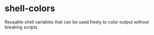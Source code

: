 # shell-colors
Reusable shell variables that can be used freely to color output without breaking scripts 
